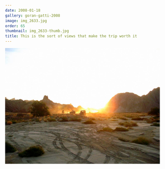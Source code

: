 ```yaml
---
date: 2008-01-18
gallery: goran-gatti-2008
image: img_2633.jpg
order: 65
thumbnail: img_2633-thumb.jpg
title: This is the sort of views that make the trip worth it
---
```


![This is the sort of views that make the trip worth it](./img_2633.jpg)